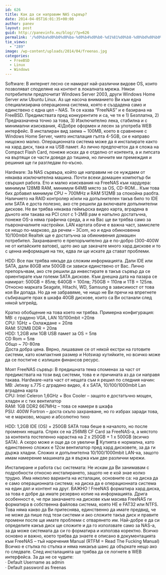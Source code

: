 ```yaml
---
id: 626
title: Как да си направим NAS сървър?
date: 2014-04-05T16:01:35+00:00
author: panev
layout: post
guid: http://panevinfo.eu/blog//?p=626
permalink: '/%d0%ba%d0%b0%d0%ba-%d0%b4%d0%b0-%d1%81%d0%b8-%d0%bd%d0%b0%d0%bf%d1%80%d0%b0%d0%b2%d0%b8%d0%bc-nas-%d1%81%d1%8a%d1%80%d0%b2%d1%8a%d1%80.html'
tie_views:
  - "289"
image: /wp-content/uploads/2014/04/freenas.jpg
categories:
  - FreeBSD
  - Linux
  - Windows
---
```

Software: В интернет лесно се намират най-различни видове OS, които позволяват споделяне на контент в локалната мрежа. Някои потребители предпочитат Windows Server 2003, други Windows Home Server или Ubuntu Linux. Аз ще насоча вниманието Ви към една специализирана операционна система, която е създадена само и единствено с една цел – NAS. Тя се казва “FreeNAS” и е базирана на FreeBSD. Предимствата пред конкурентите и са, че тя е 1) Безплатна, 2) Предназначена точно за това, 3) Изключително лека, стабилна и с минимални изисквания, 4)Добре оформен и лесен за употреба WEB интерфейс. В инсталиран вид заема ~ 100MB, което в сравнение с Windows Home Server, чиято инсталация гълта 4-5GB, си е направо нищожно малко. Операционната система може да я инсталирате както на хард диск, така и на USB памет. Аз лично предпочетох да я сложа на Compact Flash Card, понеже исках да е отделно от контента, а и липсата на въртящи се части доведе до тишина, но личните ми премеждия и решиния ще ги разгледам по-късно.

Hardware: За NAS сървъра, който ще направим не се нуждаем от някаква изключителна машина. Почти всеки домашен компютър би свършил работа. Ето и малко изисквания на FreeNAS към хардуера: минимум 128MB RAM, минимум 64MB място за OS, CD-ROM… Към това бих добавил минимум CPU ~ 700MHz и RAM 512MB за спокойна раобта. Наличието на RAID контролер и/или на допълнителен такъв било то IDE или SATA е доста полезно, ако сте решили да включвате допълнителни дискове. Не ви трябва някаква геймърска видео карта, вградена в дъното или такава на PCI слот с 1-2MB рам е напълно достатъчна, понеже OS-а няма графична среда, а и на Вас ще ви трябва само за пъвроначалните настройки. LAN картата обаче е важна част, замислете се нещо по-марково, да речем – 3Com, но и една обикновенна 10/100mbit Realtek ще е достатъчна за обикнивения домашен потребител. Захранването е препоръчително да е по-добро (300-400W не от китайските ватове), щото ако ще закачате много хард дискове и то с ценна информация на тях, едва ли ще искате да стават проблеми.

HDD: Все пак трябва някъде да сложим информацията. Дали IDE или SATA, дали 80GB или 500GB си зависи единствено от Вас. Лично препоръчвам, ако сте решили да инвестирате в такъв сървър да се ориентирате към големи SATA дискове. Към днешна дата на пазара се намират: 500GB = 85лв; 640GB = 100лв; 750GB = 110лв и 1TB = 125лв. Относно марката Seagate, Hitachi, WD, Samsung в зависимост от това коя Ви допада. Но да не забравяме, че нищо не Ви пречи на впрегнете събиращите прах в шкафа 40GB дискове, които са Ви останали след някой ъпгрейд.

Кратко обобщение на това което ни трябва. Примерна конфигурация:  
MB: с градено VGA, LAN 10/100mbit =20лв  
CPU: 1GHz + Охлаждане = 20лв  
RAM: 512MB DDR = 20лв  
HDD: 1,2GB или 1GB USB памет за OS = 5лв  
CD Rom = 5лв  
Общо ~ 70-80лв  
Доста добра цена. Вярно, лишаваме се от някой екстри на готовите системи, като компактния размер и Hotswap кутийките, но всичко може да се постигне с излишен финансов ресурс.

Моят FreeNAS сървър: В предишната тема споменах за част от предимствата на този вид системи, това е и причината аз да си направя такава. Hardware-ната част от нещата съм я решил по следния начин:  
MB: Jetway s.775 с дградено видео, 4 x SATA, 10/100/1000mbit Lan вградена карта  
CPU: Intel Celeron 1,6GHz + Box Cooler – защото е достатъчно мощен, хладен и с тих вентилатор  
RAM: 1GB DDR2 667MHz – това се намери в шкафа  
PSU: 400W Fortron – доста скъпо захранване, но го избрах заради това, че е марково, мощно и абсолютно тихо

HDD: 1,2GB IDE (OS) + 250GB SATA това беше в началото, но после промених нещата. Спрях се на 256MB CF Card за FreeNAS-a, а мястото за контента постепенно нарастна на 2 x 250GB + 1 x 500GB (всичко SATA). А скоро може и още да се увеличи 🙂 Кутията е нормална, като единственно сложих е 12см вентилатор пред хард дисковете, за да ги държа хладни. Сложих и допълнителна 10/100/1000mbit LAN-ка, защото имам намерение машината да я вържа към две различни мрежи.

Инсталиране и работа със системата: Не искам да Ви занимавам с подробности относно инсталирането, защото не е кой знае колко трудно. Има няколко варианта на исталации, основните са: на диска да е само операционната система; на диска да е операционната система на един дял и контент на друг. ВАЖНО ! FreeNAS форматира хард диска, за това е добре да имате резервно копие на информацията. Дрига особенност е, че при закачането на дискове към масива FreeNAS ги форматира в собственна файлова система, която НЕ е FAT32 или NTFS. Това няма какво да Ви притеснява, единственно да имате предвид, че не може да пише под тези системи и ако сложите такъв диск и правите промени после ще имате проблеми с отварянето им. Най-добре е да си определите какъв диск ще сложите и да го използвате само за NAS-a, за да може системата да си го форматира и използва коректно. Всичко основно и важно, което трябва да знаете е описано в документацията към FreeNAS – тъй наречения Manual (RTFM = Read The Fucking Manual) Всичко е стъпка по стъпка и няма никакъв шанс да объркате нещо ако го следвате. След инсталацията ще трябва да се логнете в WEB интерфейса. За да не се чудите:  
· Default Username as admin  
· Default password as freenas